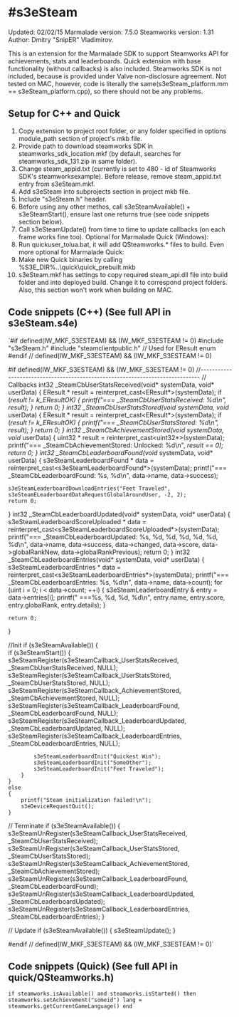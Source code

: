 #s3eSteam
==============
Updated: 02/02/15
Marmalade version: 7.5.0
Steamworks version: 1.31
Author: Dmitry "SnipER" Vladimirov.

This is an extension for the Marmalade SDK to support Steamworks API for achievements, stats and leaderboards.
Quick extension with base functionality (without callbacks) is also included.
Steamworks SDK is not included, because is provided under Valve non-disclosure agreement.
Not tested on MAC, however, code is literally the same(s3eSteam_platform.mm == s3eSteam_platform.cpp), so there should not be any problems.



Setup for C++ and Quick
--------------
1. Copy extension to project root folder, or any folder specified in options module_path section of project's mkb file.
2. Provide path to download steamworks SDK in steamworks_sdk_location.mkf (by default, searches for steamworks_sdk_131.zip in same folder).
3. Change steam_appid.txt (currently is set to 480 - id of Steamworks SDK's steamworksexample). Before release, remove steam_appid.txt entry from s3eSteam.mkf.
4. Add s3eSteam into subprojects section in project mkb file.
5. Include "s3eSteam.h" header.
6. Before using any other methos, call s3eSteamAvailable() + s3eSteamStart(), ensure last one returns true (see code snippets section below).
7. Call s3eSteamUpdate() from time to time to update callbacks (on each frame works fine too).
Optional for Marmalade Quick (Windows):
8. Run quickuser_tolua.bat, it will add QSteamworks.* files to build.
Even more optional for Marmalade Quick:
9. Make new Quick binaries by calling %S3E_DIR%\..\quick\quick_prebuilt.mkb
10. s3eSteam.mkf has settings to copy required steam_api.dll file into build folder and into deployed build. Change it to correspond project folders. Also, this section won't work when building on MAC.


Code snippets (C++)
(See full API in s3eSteam.s4e)
--------------

`#if defined(IW_MKF_S3ESTEAM) && (IW_MKF_S3ESTEAM != 0)
#include "s3eSteam.h"
#include "steamclientpublic.h" // Used for EResult enum
#endif // defined(IW_MKF_S3ESTEAM) && (IW_MKF_S3ESTEAM != 0)


#if defined(IW_MKF_S3ESTEAM) && (IW_MKF_S3ESTEAM != 0)
//------------------------------------------------------------------------------
// Callbacks
int32 _SteamCbUserStatsReceived(void* systemData, void* userData)
{
    EResult * result = reinterpret_cast<EResult*>(systemData);
    if (*result != k_EResultOK)
    {
        printf("=== _SteamCbUserStatsReceived: %d\n", *result);
    }
    return 0;
}
int32 _SteamCbUserStatsStored(void* systemData, void* userData)
{
    EResult * result = reinterpret_cast<EResult*>(systemData);
    if (*result != k_EResultOK)
    {
        printf("=== _SteamCbUserStatsStored: %d\n", *result);
    }
    return 0;
}
int32 _SteamCbAchievementStored(void* systemData, void* userData)
{
    uint32 * result = reinterpret_cast<uint32*>(systemData);
    printf("=== _SteamCbAchievementStored: Unlocked: %d\n", *result == 0);
    return 0;
}
int32 _SteamCbLeaderboardFound(void* systemData, void* userData)
{
    s3eSteamLeaderboardFound * data = reinterpret_cast<s3eSteamLeaderboardFound*>(systemData);
    printf("=== _SteamCbLeaderboardFound: %s, %d\n", data->name, data->success);

    s3eSteamLeaderboardDownloadEntries("Feet Traveled", s3eSteamELeaderboardDataRequestGlobalAroundUser, -2, 2);
    return 0;
}
int32 _SteamCbLeaderboardUpdated(void* systemData, void* userData)
{
    s3eSteamLeaderboardScoreUploaded * data = reinterpret_cast<s3eSteamLeaderboardScoreUploaded*>(systemData);
    printf("=== _SteamCbLeaderboardUpdated: %s, %d, %d, %d, %d, %d, %d\n", data->name, data->success, data->changed, data->score, data->globalRankNew, data->globalRankPrevious);
    return 0;
}
int32 _SteamCbLeaderboardEntries(void* systemData, void* userData)
{
    s3eSteamLeaderboardEntries * data = reinterpret_cast<s3eSteamLeaderboardEntries*>(systemData);
    printf("=== _SteamCbLeaderboardEntries: %s, %d\n", data->name, data->count);
    for (uint i = 0; i < data->count; ++i)
    {
        s3eSteamLeaderboardEntry & entry = data->entries[i];
        printf("   ===%s, %d, %d, %d\n", entry.name, entry.score, entry.globalRank, entry.details);
    }

    return 0;
}

//Init
    if (s3eSteamAvailable())
    {	
        if (s3eSteamStart())
        {
            s3eSteamRegister(s3eSteamCallback_UserStatsReceived, _SteamCbUserStatsReceived, NULL);
            s3eSteamRegister(s3eSteamCallback_UserStatsStored, _SteamCbUserStatsStored, NULL);
            s3eSteamRegister(s3eSteamCallback_AchievementStored, _SteamCbAchievementStored, NULL);
            s3eSteamRegister(s3eSteamCallback_LeaderboardFound, _SteamCbLeaderboardFound, NULL);
            s3eSteamRegister(s3eSteamCallback_LeaderboardUpdated, _SteamCbLeaderboardUpdated, NULL);
            s3eSteamRegister(s3eSteamCallback_LeaderboardEntries, _SteamCbLeaderboardEntries, NULL);

            s3eSteamLeaderboardInit("Quickest Win");
            s3eSteamLeaderboardInit("SomeOther");
            s3eSteamLeaderboardInit("Feet Traveled");
        }
    }
    else
    {
        printf("Steam initialization failed!\n");
        s3eDeviceRequestQuit();
    }
    
// Terminate
    if (s3eSteamAvailable())
    {
        s3eSteamUnRegister(s3eSteamCallback_UserStatsReceived, _SteamCbUserStatsReceived);
        s3eSteamUnRegister(s3eSteamCallback_UserStatsStored, _SteamCbUserStatsStored);
        s3eSteamUnRegister(s3eSteamCallback_AchievementStored, _SteamCbAchievementStored);
        s3eSteamUnRegister(s3eSteamCallback_LeaderboardFound, _SteamCbLeaderboardFound);
        s3eSteamUnRegister(s3eSteamCallback_LeaderboardUpdated, _SteamCbLeaderboardUpdated);
        s3eSteamUnRegister(s3eSteamCallback_LeaderboardEntries, _SteamCbLeaderboardEntries);
    }
    
// Update
    if (s3eSteamAvailable())
    {
        s3eSteamUpdate();
    }

#endif // defined(IW_MKF_S3ESTEAM) && (IW_MKF_S3ESTEAM != 0)`



Code snippets (Quick)
(See full API in quick/QSteamworks.h)
--------------
`if steamworks.isAvailable() and steamworks.isStarted() then
    steamworks.setAchievement("someid")
    lang = steamworks.getCurrentGameLanguage()
end`
